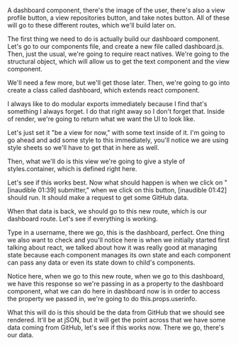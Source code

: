 A dashboard component, there's the image of the user, there's also a view profile button, a view repositories button, and take notes button. All of these will go to these different routes, which we'll build later on.

The first thing we need to do is actually build our dashboard component. Let's go to our components file, and create a new file called dashboard.js. Then, just the usual, we're going to require react natives. We're going to the structural object, which will allow us to get the text component and the view component.

We'll need a few more, but we'll get those later. Then, we're going to go into create a class called dashboard, which extends react component.

I always like to do modular exports immediately because I find that's something I always forget. I do that right away so I don't forget that. Inside of render, we're going to return what we want the UI to look like.

Let's just set it "be a view for now," with some text inside of it. I'm going to go ahead and add some style to this immediately, you'll notice we are using style sheets so we'll have to get that in here as well.

Then, what we'll do is this view we're going to give a style of styles.container, which is defined right here.

Let's see if this works best. Now what should happen is when we click on " [inaudible 01:39] submitter," when we click on this button, [inaudible 01:42] should run. It should make a request to get some GitHub data.

When that data is back, we should go to this new route, which is our dashboard route. Let's see if everything is working.

Type in a username, there we go, this is the dashboard, perfect. One thing we also want to check and you'll notice here is when we initially started first talking about react, we talked about how it was really good at managing state because each component manages its own state and each component can pass any data or even its state down to child's components.

Notice here, when we go to this new route, when we go to this dashboard, we have this response so we're passing in as a property to the dashboard component, what we can do here in dashboard now is in order to access the property we passed in, we're going to do this.props.userinfo.

What this will do is this should be the data from GitHub that we should see rendered. It'll be at jSON, but it will get the point across that we have some data coming from GitHub, let's see if this works now. There we go, there's our data.